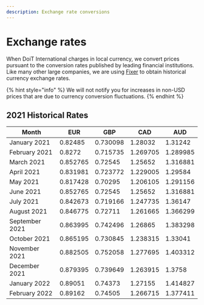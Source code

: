 ```yaml
---
description: Exchange rate conversions
---
```


# Exchange rates

When DoiT International charges in local currency, we convert prices pursuant to the conversion rates published by leading financial institutions. Like many other large companies, we are using [Fixer](https://fixer.io) to obtain historical currency exchange rates.

{% hint style="info" %}
We will not notify you for increases in non-USD prices that are due to currency conversion fluctuations.
{% endhint %}

## 2021 Historical Rates

| Month          | EUR      | GBP      | CAD      | AUD      |
| -------------- | -------- | -------- | -------- | -------- |
| January 2021   | 0.82485  | 0.730098 | 1.28032  | 1.31242  |
| February 2021  | 0.8272   | 0.715735 | 1.269705 | 1.289985 |
| March 2021     | 0.852765 | 0.72545  | 1.25652  | 1.316881 |
| April 2021     | 0.831981 | 0.723772 | 1.229005 | 1.29584  |
| May 2021       | 0.817428 | 0.70295  | 1.206105 | 1.291156 |
| June 2021      | 0.852765 | 0.72545  | 1.25652  | 1.316881 |
| July 2021      | 0.842673 | 0.719166 | 1.247735 | 1.36147  |
| August 2021    | 0.846775 | 0.72711  | 1.261665 | 1.366299 |
| September 2021 | 0.863995 | 0.742496 | 1.26865  | 1.383298 |
| October 2021   | 0.865195 | 0.730845 | 1.238315 | 1.33041  |
| November 2021  | 0.882505 | 0.752058 | 1.277695 | 1.403312 |
| December 2021  | 0.879395 | 0.739649 | 1.263915 | 1.3758   |
| January 2022   | 0.89051  | 0.74373  | 1.27155  | 1.414827 |
| February 2022  | 0.89162  | 0.74505  | 1.266715 | 1.377411 |

